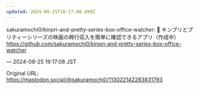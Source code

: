 ```yaml
---
updated: 2024-08-25T10:17:08.499Z
---
```


<p>sakuramochi0/kinpri-and-pretty-series-box-office-watcher: 🌟 キンプリとプリティーシリーズの映画の興行収入を簡単に確認できるアプリ（作成中）<br /><a href="https://github.com/sakuramochi0/kinpri-and-pretty-series-box-office-watcher" target="_blank" rel="nofollow noopener noreferrer" translate="no"><span class="invisible">https://</span><span class="ellipsis">github.com/sakuramochi0/kinpri</span><span class="invisible">-and-pretty-series-box-office-watcher</span></a></p>

&mdash; 2024-08-25 19:17:08 JST

Original URL: https://mastodon.social/@sakuramochi0/113022142283831793
